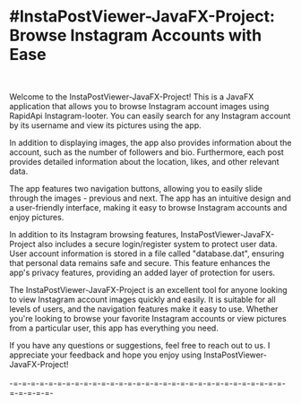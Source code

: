 #InstaPostViewer-JavaFX-Project: Browse Instagram Accounts with Ease
====================================================================

<img src="https://i.gyazo.com/93c412958db7e891e0a05b5cfba70f3b.png" alt="" />
<img src="https://i.gyazo.com/f40963dc7789f80674af0b1a06e2345c.png" alt="" />
<img src="https://i.gyazo.com/187de0db94dd208f9d0587c0963e0a67.jpg" alt="" />

Welcome to the InstaPostViewer-JavaFX-Project! This is a JavaFX application that allows you to browse Instagram account images using RapidApi Instagram-looter. You can easily search for any Instagram account by its username and view its pictures using the app.

In addition to displaying images, the app also provides information about the account, such as the number of followers and bio. Furthermore, each post provides detailed information about the location, likes, and other relevant data.

The app features two navigation buttons, allowing you to easily slide through the images - previous and next. The app has an intuitive design and a user-friendly interface, making it easy to browse Instagram accounts and enjoy pictures.

In addition to its Instagram browsing features, InstaPostViewer-JavaFX-Project also includes a secure login/register system to protect user data. User account information is stored in a file called "database.dat", ensuring that personal data remains safe and secure. This feature enhances the app's privacy features, providing an added layer of protection for users.

The InstaPostViewer-JavaFX-Project is an excellent tool for anyone looking to view Instagram account images quickly and easily. It is suitable for all levels of users, and the navigation features make it easy to use. Whether you're looking to browse your favorite Instagram accounts or view pictures from a particular user, this app has everything you need.

If you have any questions or suggestions, feel free to reach out to us. I appreciate your feedback and hope you enjoy using InstaPostViewer-JavaFX-Project!
<br />
<br />
-=-=-=-=-=-=-=-=-=-=-=-=-=-=-=-=-=-=-=-=-=-=-=-=-=-=-=-=-=-=-=-=-=-=-=-=-

